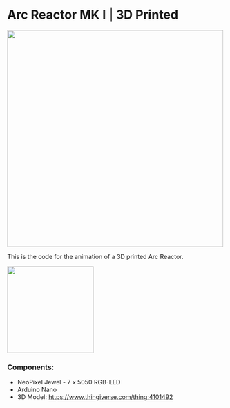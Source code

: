 # Arc Reactor MK I | 3D Printed

<img src="http://denicz.info/wp-content/uploads/2020/08/IMG_20191026_133757-945x709.jpg" width="500" />

This is the code for the animation of a 3D printed Arc Reactor. 

<img src="http://denicz.info/wp-content/uploads/2020/12/reactor_startup.gif" width="200" height="200" />

### Components:
- NeoPixel Jewel - 7 x 5050 RGB-LED
- Arduino Nano
- 3D Model: https://www.thingiverse.com/thing:4101492
